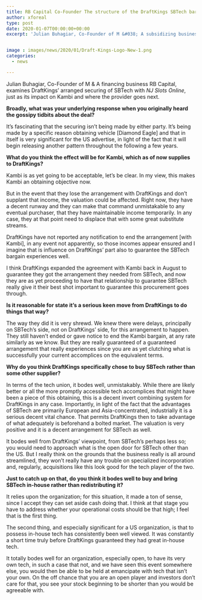 ```yaml
---
title: RB Capital Co-Founder The structure of the DraftKings SBTech bargain was very savvy
author: xforeal 
type: post
date: 2020-01-07T00:00:00+00:00
excerpt: 'Julian Buhagiar, Co-Founder of M &#038; A subsidizing business RB Capital, talks about DraftKings&#8217; arranged procurement of SBTech with NJ Slots Online, just as its impact on Kambi and where the provider goes next'


image : images/news/2020/01/Draft-Kings-Logo-New-1.png
categories:
  - news

---
```

Julian Buhagiar, Co-Founder of M & A financing business RB Capital, examines DraftKings’ arranged securing of SBTech with _NJ Slots Online_, just as its impact on Kambi and where the provider goes next.

**Broadly, what was your underlying response when you originally heard the gossipy tidbits about the deal?**

<span style="font-weight: 400;">It’s fascinating that the securing isn’t being made by either party. It’s being made by a specific reason obtaining vehicle [Diamond Eagle] and that in itself is very significant for the US advertise, in light of the fact that it will begin releasing another pattern throughout the following a few years.</span>

**What do you think the effect will be for Kambi, which as of now supplies to DraftKings?**

<span style="font-weight: 400;">Kambi is as yet going to be acceptable, let’s be clear. In my view, this makes Kambi an obtaining objective now.</span>

<span style="font-weight: 400;">But in the event that they lose the arrangement with DraftKings and don’t supplant that income, the valuation could be affected. </span><span style="font-weight: 400;">Right now, they have a decent runway and they can make that command unmistakable to any eventual purchaser, that they have maintainable income temporarily. In any case, they at that point need to displace that with some great substitute streams. </span>

<span style="font-weight: 400;">DraftKings have not reported any notification to end the arrangement [with Kambi], in any event not apparently, so those incomes appear ensured and I imagine that is influence on DraftKings’ part also to guarantee the SBTech bargain experiences well. </span>

<span style="font-weight: 400;">I think DraftKings expanded the agreement with Kambi back in August to guarantee they got the arrangement they needed from SBTech, and now they are as yet proceeding to have that relationship to guarantee SBTech really give it their best shot important to guarantee this procurement goes through. </span>

**Is it reasonable for state it’s a serious keen move from DraftKings to do things that way?**

<span style="font-weight: 400;">The way they did it is very shrewd. We knew there were delays, principally on SBTech’s side, not on DraftKings’ side, for this arrangement to happen.  They still haven’t ended or gave notice to end the Kambi bargain, at any rate similarly as we know. </span><span style="font-weight: 400;">But they are really guaranteed of a guaranteed arrangement that really experiences since you are as yet clutching what is successfully your current accomplices on the equivalent terms.</span>

**Why do you think DraftKings specifically chose to buy SBTech rather than some other supplier?**

<span style="font-weight: 400;">In terms of the tech union,</span> <span style="font-weight: 400;">it bodes well, unmistakably. While there are likely better or all the more promptly accessible tech accomplices that might have been a piece of this obtaining, this is a decent invert combining system for DraftKings in any case. </span><span style="font-weight: 400;">Importantly, in light of the fact that the advantages of SBTech are primarily European and Asia-concentrated, industrially it is a serious decent vital chance. That permits DraftKings then to take advantage of what adequately is beforehand a bolted market. The valuation is very positive and it is a decent arrangement for SBTech as well.</span>

<span style="font-weight: 400;">It bodes well from DraftKings’ viewpoint, from SBTech’s perhaps less so; you would need to approach what is the open door for SBTech other than the US. </span><span style="font-weight: 400;">But I really think on the grounds that the business really is all around streamlined, they won’t really have any trouble on specialized incorporation and, regularly, acquisitions like this look good for the tech player of the two.</span>

**Just to catch up on that, do you think it bodes well to buy and bring SBTech in-house rather than redistributing it?**

<span style="font-weight: 400;">It relies upon the organization; for this situation, it made a ton of sense, since I accept they can set aside cash doing that. I think at that stage you have to address whether your operational costs should be that high; I feel that is the first thing. </span>

<span style="font-weight: 400;">The second thing, and especially significant for a US organization, is that to possess in-house tech has consistently been well viewed. It was constantly a short time truly before DraftKings guaranteed they had great in-house tech.</span>

<span style="font-weight: 400;">It totally bodes well for an organization, especially open, to have its very own tech, in such a case that not, and we have seen this event somewhere else, you would then be able to be held at emancipate with tech that isn’t your own. On the off chance that you are an open player and investors don’t care for that, you see your stock beginning to be shorter than you would be agreeable with.</span>